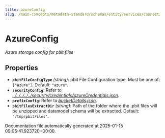 ```yaml
---
title: azureConfig
slug: /main-concepts/metadata-standard/schemas/entity/services/connections/dashboard/powerbi/azureconfig
---
```


# AzureConfig

*Azure storage config for pbit files*

## Properties

- **`pbitFileConfigType`** *(string)*: pbit File Configuration type. Must be one of: `["azure"]`. Default: `"azure"`.
- **`securityConfig`**: Refer to *[../../../../../security/credentials/azureCredentials.json](#/../../../../security/credentials/azureCredentials.json)*.
- **`prefixConfig`**: Refer to *[bucketDetails.json](#cketDetails.json)*.
- **`pbitFilesExtractDir`** *(string)*: Path of the folder where the .pbit files will be unzipped and datamodel schema will be extracted. Default: `"/tmp/pbitFiles"`.


Documentation file automatically generated at 2025-01-15 09:05:41.923720+00:00.
